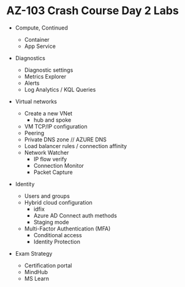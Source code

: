 # AZ-103 Crash Course Day 2 Labs

* Compute, Continued
  * Container
  * App Service
  
* Diagnostics
  - Diagnostic settings
  - Metrics Explorer
  - Alerts
  - Log Analytics / KQL Queries
* Virtual networks
  - Create a new VNet
    + hub and spoke
  - VM TCP/IP configuration
  - Peering
  - Private DNS zone  // AZURE DNS
  - Load balancer rules / connection affinity
  - Network Watcher
      + IP flow verify
      + Connection Monitor
      + Packet Capture



* Identity
  - Users and groups
  - Hybrid cloud configuration
    + idfix
    + Azure AD Connect auth methods
    + Staging mode
  - Multi-Factor Authentication (MFA)
    + Conditional access
    + Identity Protection

* Exam Strategy
  - Certification portal
  - MindHub
  - MS Learn